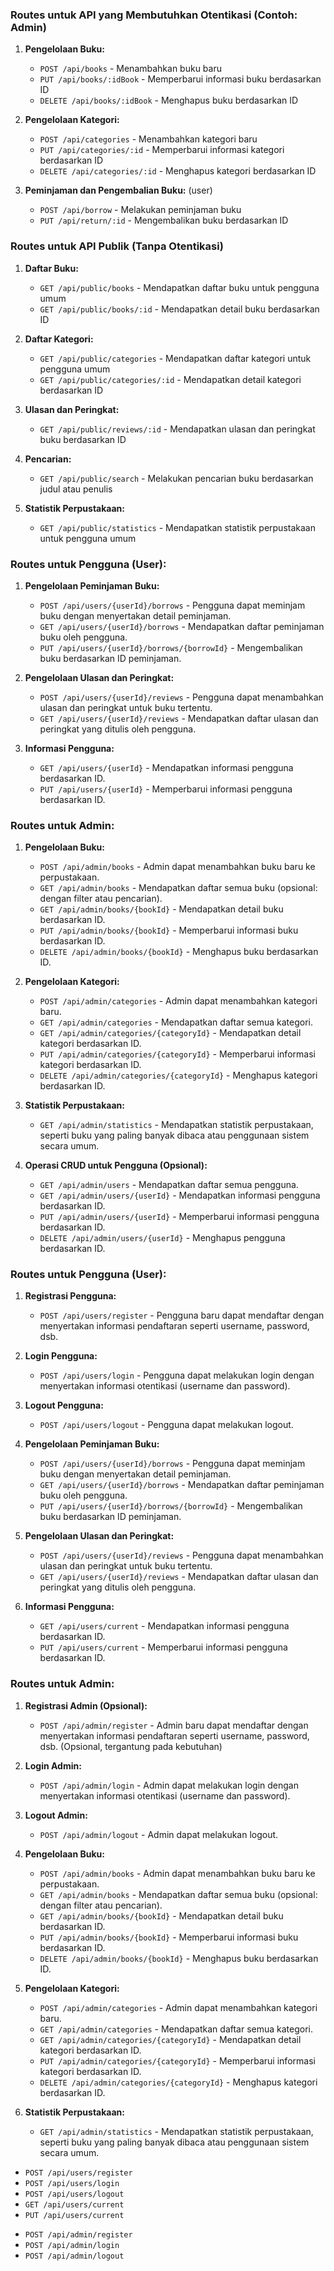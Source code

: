 ### Routes untuk API yang Membutuhkan Otentikasi (Contoh: Admin)

1. **Pengelolaan Buku:**

   - `POST /api/books` - Menambahkan buku baru
   - `PUT /api/books/:idBook` - Memperbarui informasi buku berdasarkan ID
   - `DELETE /api/books/:idBook` - Menghapus buku berdasarkan ID

2. **Pengelolaan Kategori:**

   - `POST /api/categories` - Menambahkan kategori baru
   - `PUT /api/categories/:id` - Memperbarui informasi kategori berdasarkan ID
   - `DELETE /api/categories/:id` - Menghapus kategori berdasarkan ID

3. **Peminjaman dan Pengembalian Buku:** (user)
   - `POST /api/borrow` - Melakukan peminjaman buku
   - `PUT /api/return/:id` - Mengembalikan buku berdasarkan ID

### Routes untuk API Publik (Tanpa Otentikasi)

1. **Daftar Buku:**

   - `GET /api/public/books` - Mendapatkan daftar buku untuk pengguna umum
   - `GET /api/public/books/:id` - Mendapatkan detail buku berdasarkan ID

2. **Daftar Kategori:**

   - `GET /api/public/categories` - Mendapatkan daftar kategori untuk pengguna umum
   - `GET /api/public/categories/:id` - Mendapatkan detail kategori berdasarkan ID

3. **Ulasan dan Peringkat:**

   - `GET /api/public/reviews/:id` - Mendapatkan ulasan dan peringkat buku berdasarkan ID

4. **Pencarian:**

   - `GET /api/public/search` - Melakukan pencarian buku berdasarkan judul atau penulis

5. **Statistik Perpustakaan:**
   - `GET /api/public/statistics` - Mendapatkan statistik perpustakaan untuk pengguna umum

<!--  -->

### Routes untuk Pengguna (User):

1. **Pengelolaan Peminjaman Buku:**

   - `POST /api/users/{userId}/borrows` - Pengguna dapat meminjam buku dengan menyertakan detail peminjaman.
   - `GET /api/users/{userId}/borrows` - Mendapatkan daftar peminjaman buku oleh pengguna.
   - `PUT /api/users/{userId}/borrows/{borrowId}` - Mengembalikan buku berdasarkan ID peminjaman.

2. **Pengelolaan Ulasan dan Peringkat:**

   - `POST /api/users/{userId}/reviews` - Pengguna dapat menambahkan ulasan dan peringkat untuk buku tertentu.
   - `GET /api/users/{userId}/reviews` - Mendapatkan daftar ulasan dan peringkat yang ditulis oleh pengguna.

3. **Informasi Pengguna:**
   - `GET /api/users/{userId}` - Mendapatkan informasi pengguna berdasarkan ID.
   - `PUT /api/users/{userId}` - Memperbarui informasi pengguna berdasarkan ID.

### Routes untuk Admin:

1. **Pengelolaan Buku:**

   - `POST /api/admin/books` - Admin dapat menambahkan buku baru ke perpustakaan.
   - `GET /api/admin/books` - Mendapatkan daftar semua buku (opsional: dengan filter atau pencarian).
   - `GET /api/admin/books/{bookId}` - Mendapatkan detail buku berdasarkan ID.
   - `PUT /api/admin/books/{bookId}` - Memperbarui informasi buku berdasarkan ID.
   - `DELETE /api/admin/books/{bookId}` - Menghapus buku berdasarkan ID.

2. **Pengelolaan Kategori:**

   - `POST /api/admin/categories` - Admin dapat menambahkan kategori baru.
   - `GET /api/admin/categories` - Mendapatkan daftar semua kategori.
   - `GET /api/admin/categories/{categoryId}` - Mendapatkan detail kategori berdasarkan ID.
   - `PUT /api/admin/categories/{categoryId}` - Memperbarui informasi kategori berdasarkan ID.
   - `DELETE /api/admin/categories/{categoryId}` - Menghapus kategori berdasarkan ID.

3. **Statistik Perpustakaan:**

   - `GET /api/admin/statistics` - Mendapatkan statistik perpustakaan, seperti buku yang paling banyak dibaca atau penggunaan sistem secara umum.

4. **Operasi CRUD untuk Pengguna (Opsional):**
   - `GET /api/admin/users` - Mendapatkan daftar semua pengguna.
   - `GET /api/admin/users/{userId}` - Mendapatkan informasi pengguna berdasarkan ID.
   - `PUT /api/admin/users/{userId}` - Memperbarui informasi pengguna berdasarkan ID.
   - `DELETE /api/admin/users/{userId}` - Menghapus pengguna berdasarkan ID.

<!-- user and admin -->

### Routes untuk Pengguna (User):

1. **Registrasi Pengguna:**

   - `POST /api/users/register` - Pengguna baru dapat mendaftar dengan menyertakan informasi pendaftaran seperti username, password, dsb.

2. **Login Pengguna:**

   - `POST /api/users/login` - Pengguna dapat melakukan login dengan menyertakan informasi otentikasi (username dan password).

3. **Logout Pengguna:**

   - `POST /api/users/logout` - Pengguna dapat melakukan logout.

4. **Pengelolaan Peminjaman Buku:**

   - `POST /api/users/{userId}/borrows` - Pengguna dapat meminjam buku dengan menyertakan detail peminjaman.
   - `GET /api/users/{userId}/borrows` - Mendapatkan daftar peminjaman buku oleh pengguna.
   - `PUT /api/users/{userId}/borrows/{borrowId}` - Mengembalikan buku berdasarkan ID peminjaman.

5. **Pengelolaan Ulasan dan Peringkat:**

   - `POST /api/users/{userId}/reviews` - Pengguna dapat menambahkan ulasan dan peringkat untuk buku tertentu.
   - `GET /api/users/{userId}/reviews` - Mendapatkan daftar ulasan dan peringkat yang ditulis oleh pengguna.

6. **Informasi Pengguna:**
   - `GET /api/users/current` - Mendapatkan informasi pengguna berdasarkan ID.
   - `PUT /api/users/current` - Memperbarui informasi pengguna berdasarkan ID.

### Routes untuk Admin:

1. **Registrasi Admin (Opsional):**

   - `POST /api/admin/register` - Admin baru dapat mendaftar dengan menyertakan informasi pendaftaran seperti username, password, dsb. (Opsional, tergantung pada kebutuhan)

2. **Login Admin:**

   - `POST /api/admin/login` - Admin dapat melakukan login dengan menyertakan informasi otentikasi (username dan password).

3. **Logout Admin:**

   - `POST /api/admin/logout` - Admin dapat melakukan logout.

4. **Pengelolaan Buku:**

   - `POST /api/admin/books` - Admin dapat menambahkan buku baru ke perpustakaan.
   - `GET /api/admin/books` - Mendapatkan daftar semua buku (opsional: dengan filter atau pencarian).
   - `GET /api/admin/books/{bookId}` - Mendapatkan detail buku berdasarkan ID.
   - `PUT /api/admin/books/{bookId}` - Memperbarui informasi buku berdasarkan ID.
   - `DELETE /api/admin/books/{bookId}` - Menghapus buku berdasarkan ID.

5. **Pengelolaan Kategori:**

   - `POST /api/admin/categories` - Admin dapat menambahkan kategori baru.
   - `GET /api/admin/categories` - Mendapatkan daftar semua kategori.
   - `GET /api/admin/categories/{categoryId}` - Mendapatkan detail kategori berdasarkan ID.
   - `PUT /api/admin/categories/{categoryId}` - Memperbarui informasi kategori berdasarkan ID.
   - `DELETE /api/admin/categories/{categoryId}` - Menghapus kategori berdasarkan ID.

6. **Statistik Perpustakaan:**
   - `GET /api/admin/statistics` - Mendapatkan statistik perpustakaan, seperti buku yang paling banyak dibaca atau penggunaan sistem secara umum.

<!--  -->
<!--  -->
<!--  -->

<!-- user yang udah saya buat -->

- `POST /api/users/register`
- `POST /api/users/login`
- `POST /api/users/logout`
- `GET /api/users/current`
- `PUT /api/users/current`

<!-- admin  -->

- `POST /api/admin/register`
- `POST /api/admin/login`
- `POST /api/admin/logout`
